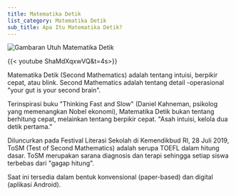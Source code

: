 ```yaml
---
title: Matematika Detik
list_category: Matematika Detik
sub_title: Apa Itu Matematika Detik?
---
```



![Gambaran Utuh Matematika Detik](/images/uploads/whatsapp-image-2025-07-27-at-18.26.47_b8d0e08c.jpg "Gambaran Utuh Matematika Detik")


{{< youtube ShaMdXqxwVQ&t=4s>}}



Matematika Detik (Second Mathematics) adalah tentang intuisi, berpikir cepat, atau blink.  Second Mathematics adalah tentang detail -operasional "your gut is your second brain".



Terinspirasi buku "Thinking Fast and Slow" (Daniel Kahneman, psikolog yang memenangkan Nobel ekonomi), Matematika Detik bukan tentang berhitung cepat, melainkan tentang berpikir cepat. "Asah intuisi, kelola dua detik pertama."



Diluncurkan pada Festival Literasi Sekolah di Kemendikbud RI, 28 Juli 2019, ToSM (Test of Second Mathematics) adalah serupa TOEFL dalam hitung dasar. ToSM merupakan sarana diagnosis dan terapi sehingga setiap siswa terbebas dari "gagap hitung".



Saat ini tersedia dalam bentuk konvensional (paper-based) dan digital (aplikasi Android).
